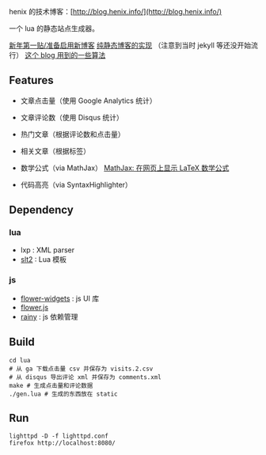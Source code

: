 henix 的技术博客：[http://blog.henix.info/](http://blog.henix.info/)

一个 lua 的静态站点生成器。

[新年第一贴/准备启用新博客](http://blog.henix.info/blog/new-year-new-blog.html)
[纯静态博客的实现](http://blog.henix.info/blog/my-static-blog.html) （注意到当时 jekyll 等还没开始流行）
[这个 blog 用到的一些算法](http://blog.henix.info/blog/blog-algorithms.html)

## Features

* 文章点击量（使用 Google Analytics 统计）
* 文章评论数（使用 Disqus 统计）
* 热门文章（根据评论数和点击量）
* 相关文章（根据标签）

* 数学公式（via MathJax） [MathJax: 在网页上显示 LaTeX 数学公式](http://blog.henix.info/blog/mathjax-render-latex-math-online.html)
* 代码高亮（via SyntaxHighlighter）

## Dependency

### lua

* lxp : XML parser
* [slt2](https://github.com/henix/slt2) : Lua 模板

### js

* [flower-widgets](https://github.com/henix/flower-widgets) : js UI 库
* [flower.js](https://github.com/henix/flower.js)
* [rainy](https://github.com/henix/rainy) : js 依赖管理

## Build

	cd lua
	# 从 ga 下载点击量 csv 并保存为 visits.2.csv
	# 从 disqus 导出评论 xml 并保存为 comments.xml
	make # 生成点击量和评论数据
	./gen.lua # 生成的东西放在 static

## Run

	lighttpd -D -f lighttpd.conf
	firefox http://localhost:8080/
